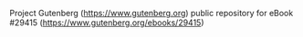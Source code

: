 Project Gutenberg (https://www.gutenberg.org) public repository for eBook #29415 (https://www.gutenberg.org/ebooks/29415)
